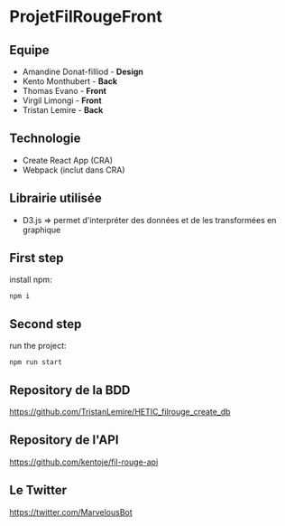 # ProjetFilRougeFront

## Equipe

- Amandine Donat-filliod - __Design__
- Kento Monthubert - __Back__
- Thomas Evano - __Front__
- Virgil Limongi - __Front__
- Tristan Lemire - __Back__

## Technologie

- Create React App (CRA)
- Webpack (inclut dans CRA)

## Librairie utilisée

- D3.js => permet d'interpréter des données et de les transformées en graphique

## First step

install npm:
```
npm i
```
## Second step

run the project:
```
npm run start
```
## Repository de la BDD

https://github.com/TristanLemire/HETIC_filrouge_create_db

## Repository de l'API

https://github.com/kentoje/fil-rouge-api

## Le Twitter

https://twitter.com/MarvelousBot
